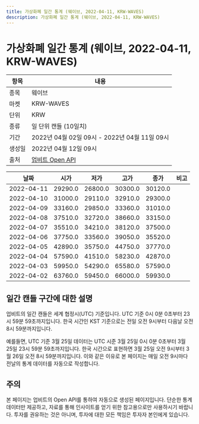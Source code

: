 ```yaml
---
title: 가상화폐 일간 통계 (웨이브, 2022-04-11, KRW-WAVES)
description: 가상화폐 일간 통계 (웨이브, 2022-04-11, KRW-WAVES)
---
```



가상화폐 일간 통계 (웨이브, 2022-04-11, KRW-WAVES)
===

|항목|내용|
|--|--|
|종목|웨이브|
|마켓|KRW-WAVES|
|단위|KRW|
|종류|일 단위 캔들 (10일치)|
|기간|2022년 04월 02일 09시 - 2022년 04월 11일 09시|
|생성일|2022년 04월 12일 09시|
|출처|[업비트 Open API](https://docs.upbit.com)|


|날짜|시가|저가|고가|종가|비고|
|--|--|--|--|--|--|
|2022-04-11|29290.0|26800.0|30300.0|30120.0|    |
|2022-04-10|31000.0|29110.0|32910.0|29300.0|    |
|2022-04-09|33160.0|29850.0|33360.0|31010.0|    |
|2022-04-08|37510.0|32720.0|38660.0|33150.0|    |
|2022-04-07|35510.0|34210.0|38120.0|37500.0|    |
|2022-04-06|37750.0|33560.0|39050.0|35520.0|    |
|2022-04-05|42890.0|35750.0|44750.0|37770.0|    |
|2022-04-04|57590.0|41510.0|58230.0|42870.0|    |
|2022-04-03|59950.0|54290.0|65580.0|57590.0|    |
|2022-04-02|63760.0|59450.0|66000.0|59930.0|    |


일간 캔들 구간에 대한 설명
---


업비트의 일간 캔들은 세계 협정시(UTC) 기준입니다. 
UTC 기준 0시 0분 0초부터 23시 59분 59초까지입니다. 
한국 시간인 KST 기준으로는 전일 오전 9시부터 다음날 오전 8시 59분까지입니다. 


예를들면, UTC 기준 3월 25일 데이터는 UTC 시준 3월 25일 0시 0분 0초부터 3월 25일 23시 59분 59초까지입니다. 
한국 시간으로 표현하면 3월 25일 오전 9시부터 3월 26일 오전 8시 59분까지입니다. 
이와 같은 이유로 본 페이지는 매일 오전 9시마다 전날의 통계 데이터를 자동으로 작성합니다. 


주의
---


본 페이지는 업비트의 Open API를 통하여 자동으로 생성된 페이지입니다. 
단순한 통계 데이터만 제공하고, 자료를 통해 인사이트를 얻기 위한 참고용으로만 사용하시기 바랍니다. 
투자를 권유하는 것은 아니며, 투자에 대한 모든 책임은 투자자 본인에게 있습니다. 
